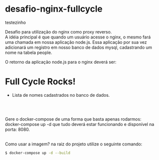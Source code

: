 # desafio-nginx-fullcycle

testezinho

Desafio para utilização do nginx como proxy reverso.   
A idéia principal é que quando um usuário acesse o nginx, o mesmo fará uma chamada em nossa aplicação node.js. 
Essa aplicação por sua vez adicionará um registro em nosso banco de dados mysql, cadastrando um nome na tabela people.

O retorno da aplicação node.js para o nginx deverá ser:


<h1>Full Cycle Rocks!</h1>

- Lista de nomes cadastrados no banco de dados.    
<br>
<br>


Gere o docker-compose de uma forma que basta apenas rodarmos: docker-compose up -d que tudo deverá estar funcionando e disponível na porta: 8080.

<br>
Como usar a imagem?
na raiz do projeto utilize o seguinte comando:

```bash
$ docker-compose up -d --build
```